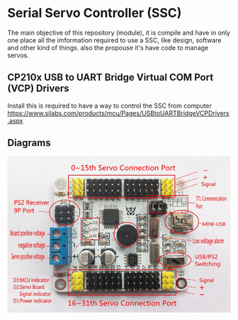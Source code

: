 # Serial Servo Controller (SSC)

The main objective of this repository (module), it is compile and have in only one place all the imformation required to use a SSC, like design, software and other kind of things. also the propouse it's have code to manage servos.

## CP210x USB to UART Bridge Virtual COM Port (VCP) Drivers
Install this is required to have a way to control the SSC from computer 
https://www.silabs.com/products/mcu/Pages/USBtoUARTBridgeVCPDrivers.aspx


## Diagrams 
![Serial Servo Controller](https://raw.githubusercontent.com/Gary-Ascuy/ssc/master/assets/ssc-components.png)
